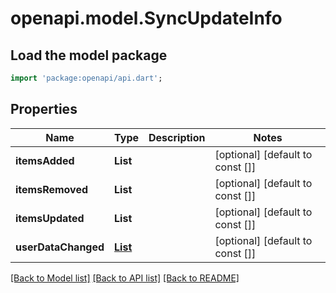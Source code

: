 # openapi.model.SyncUpdateInfo

## Load the model package
```dart
import 'package:openapi/api.dart';
```

## Properties
Name | Type | Description | Notes
------------ | ------------- | ------------- | -------------
**itemsAdded** | **List<String>** |  | [optional] [default to const []]
**itemsRemoved** | **List<String>** |  | [optional] [default to const []]
**itemsUpdated** | **List<String>** |  | [optional] [default to const []]
**userDataChanged** | [**List<UserItemDataDto>**](UserItemDataDto.md) |  | [optional] [default to const []]

[[Back to Model list]](../README.md#documentation-for-models) [[Back to API list]](../README.md#documentation-for-api-endpoints) [[Back to README]](../README.md)


